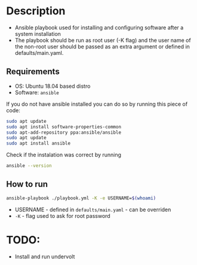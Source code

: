 # Description

* Ansible playbook used for installing and configuring software after a system installation
* The playbook should be run as root user (-K flag) and the user name of the non-root user should be passed as an extra argument or defined in defaults/main.yaml.

## Requirements

* OS: Ubuntu 18.04 based distro
* Software: `ansible`

If you do not have ansible installed you can do so by running this piece of code:

``` bash
sudo apt update
sudo apt install software-properties-common
sudo apt-add-repository ppa:ansible/ansible
sudo apt update
sudo apt install ansible
```

Check if the instalation was correct by running

``` bash
ansible --version
```

## How to run

``` bash
ansible-playbook ./playbook.yml -K -e USERNAME=$(whoami)
```

* USERNAME - defined in `defaults/main.yaml` - can be overriden
* `-K` - flag used to ask for root password

# TODO:

* Install and run undervolt
